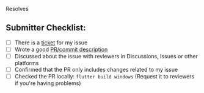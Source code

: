 <!-- Credits to brave-browser -->
Resolves 

## Submitter Checklist:

- [ ] There is a [ticket](https://github.com/meetrevision/revision-tool/issues) for my issue
- [ ] Wrote a good [PR/commit description](https://google.github.io/eng-practices/review/developer/cl-descriptions.html)
- [ ] Discussed about the issue with reviewers in Discussions, Issues or other platforms 
- [ ] Confirmed that the PR only includes changes related to my issue
- [ ] Checked the PR locally: `flutter build windows` (Request it to reviewers if you're having problems)